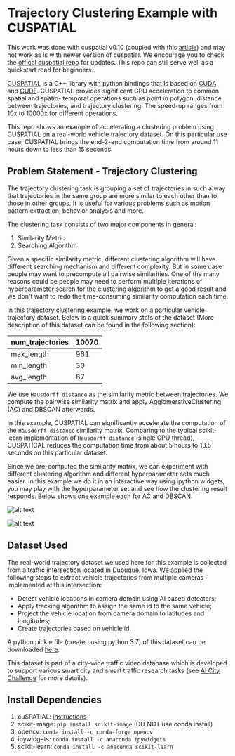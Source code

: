 # Trajectory Clustering Example with CUSPATIAL

This work was done with cuspatial v0.10 (coupled with this [article](https://medium.com/rapids-ai/releasing-cuspatial-to-accelerate-geospatial-and-spatiotemporal-processing-b686d8b32a9)) and may not work as is with newer version of cuspatial. We encourage you to check the [offical cuspatial repo](https://github.com/rapidsai/cuspatial/) for updates. This repo can still serve well as a quickstart read for beginners. 

[CUSPATIAL](https://github.com/rapidsai/cuspatial) is a C++ library with python bindings that is based on [CUDA](https://developer.nvidia.com/cuda-zone) and [CUDF](https://github.com/rapidsai/cudf).
CUSPATIAL provides significant GPU acceleration to common spatial and spatio-
temporal operations such as point in polygon, distance between trajectories, and
trajectory clustering. The speed-up ranges from 10x to 10000x for different
operations.

This repo shows an example of accelerating a clustering problem using CUSPATIAL on a real-world vehicle trajectory dataset. On this particular use case, CUSPATIAL brings the end-2-end computation time from around 11 hours down to less than 15 seconds. 

[//]: # (Image References)

[AC]: ./images/AC.png "AC"
[DB]: ./images/DB.png "DB"
[LOCUST_HILL_EB]: ./images/LOCUST_HILL_EB.png "LOCUST_HILL_EB"
[jitter_effect]: ./output_images/jitter_effect.png "jitter_effect"
[moviepy_saveclip]: ./images/moviepy_saveclip.png "moviepy_saveclip"

## Problem Statement - Trajectory Clustering 

The trajectory clustering task is grouping a set of trajectories in such a way that trajectories in the same group are more similar to each other than to those in other groups. It is useful for various problems such as motion pattern extraction, behavior analysis and more.

The clustering task consists of two major components in general:

1. Similarity Metric
2. Searching Algorithm

Given a specific similarity metric, different clustering algorithm will have different searching mechanism and different complexity. But in some case people may want to precompute all pairwise similarities. One of the many reasons could be people may need to perform multiple iterations of hyperparameter search for the clustering algorithm to get a good result and we don't want to redo the time-consuming similarity computation each time. 

In this trajectory clustering example, we work on a particular vehicle trajectory dataset. Below is a quick summary stats of the dataset (More description of this dataset can be found in the following section):

| num_trajectories | 10070 |
|------------------|-------|
| max_length       | 961   |
| min_length       | 30    |
| avg_length       | 87    |

We use `Hausdorff distance` as the similarity metric between trajectories. We compute the pairwise similarity matrix and apply AgglomerativeClustering (AC) and DBSCAN afterwards.

In this example, CUSPATIAL can significantly accelerate the computation of the `Hausdorff distance` similarity matrix. Comparing to the typical scikit-learn implementation of `Hausdorff distance` (single CPU thread), CUSPATICAL reduces the computation time from about 5 hours to 13.5 seconds on this particular dataset.

Since we pre-computed the similarity matrix, we can experiment with different clustering algorithm and different hyperparameter sets much easier. In this example we do it in an interactive way using ipython widgets, you may play with the hyperparameter set and see how the clustering result responds. Below shows one example each for AC and DBSCAN:  

![alt text][AC]

![alt text][DB]

## Dataset Used

The real-world trajectory dataset we used here for this example is collected from a traffic intersection located in Dubuque, Iowa. We applied the following steps to extract vehicle trajectories from multiple cameras implemented at this intersection:

* Detect vehicle locations in camera domain using AI based detectors;
* Apply tracking algorithm to assign the same id to the same vehicle;
* Project the vehicle location from camera domain to latitudes and longitudes;
* Create trajectories based on vehicle id. 

A python pickle file (created using python 3.7) of this dataset can be downloaded [here](https://drive.google.com/file/d/1GE-_z9HgLp3eV7Lgo_KOl53QuMgiCUMS/view?usp=sharing). 

This dataset is part of a city-wide traffic video database which is developed to support various smart city and smart traffic research tasks (see [AI City Challenge](https://www.aicitychallenge.org/) for more details).

## Install Dependencies

1. cuSPATIAL: [instructions](https://github.com/rapidsai/cuspatial/blob/branch-0.10/README.md#compile--install-c-backend)
2. scikit-image: 	`pip install scikit-image` (DO NOT use conda install)
3. opencv: 			`conda install -c conda-forge opencv`
4. ipywidgets: 		`conda install -c anaconda ipywidgets`
5. scikit-learn: 	`conda install -c anaconda scikit-learn`
